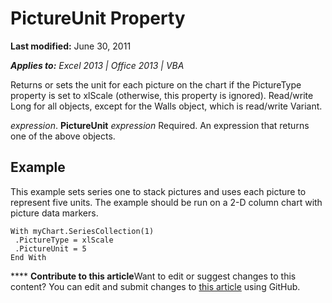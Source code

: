 
# PictureUnit Property

 **Last modified:** June 30, 2011

 _**Applies to:** Excel 2013 | Office 2013 | VBA_

Returns or sets the unit for each picture on the chart if the PictureType property is set to xlScale (otherwise, this property is ignored). Read/write Long for all objects, except for the Walls object, which is read/write Variant.

 _expression_. **PictureUnit**
 _expression_ Required. An expression that returns one of the above objects.

## Example

This example sets series one to stack pictures and uses each picture to represent five units. The example should be run on a 2-D column chart with picture data markers.


```
With myChart.SeriesCollection(1) 
 .PictureType = xlScale 
 .PictureUnit = 5 
End With
```


****   **Contribute to this article**Want to edit or suggest changes to this content? You can edit and submit changes to  [this article](https://github.com/jhershey00/VBA_Excel_Test/OpenXMLCon/articles/28a7cd8b-2558-87a1-158f-ff9a1dca8f41.md) using GitHub.

